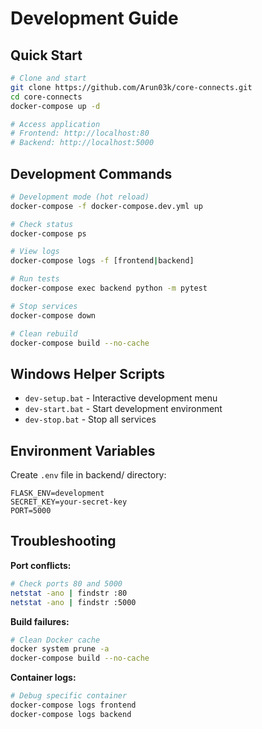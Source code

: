 # Development Guide

## Quick Start

```bash
# Clone and start
git clone https://github.com/Arun03k/core-connects.git
cd core-connects
docker-compose up -d

# Access application
# Frontend: http://localhost:80
# Backend: http://localhost:5000
```

## Development Commands

```bash
# Development mode (hot reload)
docker-compose -f docker-compose.dev.yml up

# Check status
docker-compose ps

# View logs
docker-compose logs -f [frontend|backend]

# Run tests
docker-compose exec backend python -m pytest

# Stop services
docker-compose down

# Clean rebuild
docker-compose build --no-cache
```

## Windows Helper Scripts

- `dev-setup.bat` - Interactive development menu
- `dev-start.bat` - Start development environment
- `dev-stop.bat` - Stop all services

## Environment Variables

Create `.env` file in backend/ directory:

```env
FLASK_ENV=development
SECRET_KEY=your-secret-key
PORT=5000
```

## Troubleshooting

**Port conflicts:**
```bash
# Check ports 80 and 5000
netstat -ano | findstr :80
netstat -ano | findstr :5000
```

**Build failures:**
```bash
# Clean Docker cache
docker system prune -a
docker-compose build --no-cache
```

**Container logs:**
```bash
# Debug specific container
docker-compose logs frontend
docker-compose logs backend
```
